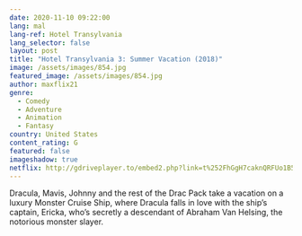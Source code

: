 ```yaml
---
date: 2020-11-10 09:22:00
lang: mal
lang-ref: Hotel Transylvania
lang_selector: false
layout: post
title: "Hotel Transylvania 3: Summer Vacation (2018)"
image: /assets/images/854.jpg
featured_image: /assets/images/854.jpg
author: maxflix21
genre:
  - Comedy
  - Adventure
  - Animation
  - Fantasy
country: United States
content_rating: G
featured: false
imageshadow: true
netflix: http://gdriveplayer.to/embed2.php?link=t%252FhGgH7caknQRFUo1B5XAQQHXm%252F0MHh3jMQpSO9qJfuV55k%252FFhS2ywcOgLiKCwBDQW0qNZtUEgJgq03ry8bqa6DrTnTwarnsVWA0ENw2r8Uk%252Blq2OH%252Fc%252B6t2JpKihao1HB%252FLPRYnPOCmX38ZblnlUn31XyN6YjsPJJiP%252BO6VbZ5qnLpjmsAdLSm2NrcXJpisjZOUnF%252BuUhCOOypME2KZlN
---
```

Dracula, Mavis, Johnny and the rest of the Drac Pack take a vacation on a luxury Monster Cruise Ship, where Dracula falls in love with the ship’s captain, Ericka, who’s secretly a descendant of Abraham Van Helsing, the notorious monster slayer.